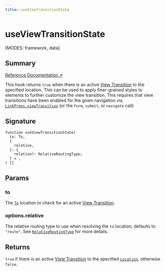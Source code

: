 ```yaml
---
title: useViewTransitionState
---
```


# useViewTransitionState

<!--
⚠️ ⚠️ IMPORTANT ⚠️ ⚠️ 

Thank you for helping improve our documentation!

This file is auto-generated from the JSDoc comments in the source
code, so please edit the JSDoc comments in the file below and this
file will be re-generated once those changes are merged.

https://github.com/remix-run/react-router/blob/main/packages/react-router/lib/dom/lib.tsx
-->

[MODES: framework, data]

## Summary

[Reference Documentation ↗](https://api.reactrouter.com/v7/functions/react_router.index.useViewTransitionState.html)

This hook returns `true` when there is an active [View Transition](https://developer.mozilla.org/en-US/docs/Web/API/View_Transitions_API)
to the specified location. This can be used to apply finer-grained styles to
elements to further customize the view transition. This requires that view
transitions have been enabled for the given navigation via [`LinkProps.viewTransition`](https://api.reactrouter.com/v7/interfaces/react_router.index.LinkProps.html#viewTransition)
(or the `Form`, `submit`, or `navigate` call)

## Signature

```tsx
function useViewTransitionState(
  to: To,
  {
    relative,
  }: {
    relative?: RelativeRoutingType;
  } = ,
) {}
```

## Params

### to

The [`To`](https://api.reactrouter.com/v7/types/react_router.index.To.html) location to check for an active [View Transition](https://developer.mozilla.org/en-US/docs/Web/API/View_Transitions_API).

### options.relative

The relative routing type to use when resolving the `to` location, defaults to `"route"`. See [`RelativeRoutingType`](https://api.reactrouter.com/v7/types/react_router.index.RelativeRoutingType.html) for
more details.

## Returns

`true` if there is an active [View Transition](https://developer.mozilla.org/en-US/docs/Web/API/View_Transitions_API)
to the specified [`Location`](https://api.reactrouter.com/v7/interfaces/react_router.index.Location.html), otherwise `false`.

